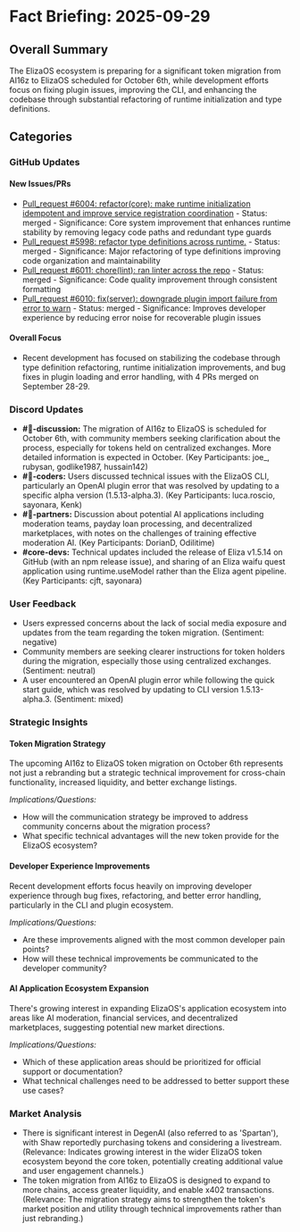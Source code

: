 # Fact Briefing: 2025-09-29

## Overall Summary
The ElizaOS ecosystem is preparing for a significant token migration from AI16z to ElizaOS scheduled for October 6th, while development efforts focus on fixing plugin issues, improving the CLI, and enhancing the codebase through substantial refactoring of runtime initialization and type definitions.

## Categories

### GitHub Updates

#### New Issues/PRs
- [Pull_request #6004: refactor(core): make runtime initialization idempotent and improve service registration coordination](https://github.com/elizaOS/eliza/pull/6004) - Status: merged - Significance: Core system improvement that enhances runtime stability by removing legacy code paths and redundant type guards
- [Pull_request #5998: refactor type definitions across runtime.](https://github.com/elizaOS/eliza/pull/5998) - Status: merged - Significance: Major refactoring of type definitions improving code organization and maintainability
- [Pull_request #6011: chore(lint): ran linter across the repo](https://github.com/elizaOS/eliza/pull/6011) - Status: merged - Significance: Code quality improvement through consistent formatting
- [Pull_request #6010: fix(server): downgrade plugin import failure from error to warn](https://github.com/elizaOS/eliza/pull/6010) - Status: merged - Significance: Improves developer experience by reducing error noise for recoverable plugin issues

#### Overall Focus
- Recent development has focused on stabilizing the codebase through type definition refactoring, runtime initialization improvements, and bug fixes in plugin loading and error handling, with 4 PRs merged on September 28-29.

### Discord Updates
- **#💬-discussion:** The migration of AI16z to ElizaOS is scheduled for October 6th, with community members seeking clarification about the process, especially for tokens held on centralized exchanges. More detailed information is expected in October. (Key Participants: joe_, rubysan, godlike1987, hussain142)
- **#💬-coders:** Users discussed technical issues with the ElizaOS CLI, particularly an OpenAI plugin error that was resolved by updating to a specific alpha version (1.5.13-alpha.3). (Key Participants: luca.roscio, sayonara, Kenk)
- **#🥇-partners:** Discussion about potential AI applications including moderation teams, payday loan processing, and decentralized marketplaces, with notes on the challenges of training effective moderation AI. (Key Participants: DorianD, Odilitime)
- **#core-devs:** Technical updates included the release of Eliza v1.5.14 on GitHub (with an npm release issue), and sharing of an Eliza waifu quest application using runtime.useModel rather than the Eliza agent pipeline. (Key Participants: cjft, sayonara)

### User Feedback
- Users expressed concerns about the lack of social media exposure and updates from the team regarding the token migration. (Sentiment: negative)
- Community members are seeking clearer instructions for token holders during the migration, especially those using centralized exchanges. (Sentiment: neutral)
- A user encountered an OpenAI plugin error while following the quick start guide, which was resolved by updating to CLI version 1.5.13-alpha.3. (Sentiment: mixed)

### Strategic Insights

#### Token Migration Strategy
The upcoming AI16z to ElizaOS token migration on October 6th represents not just a rebranding but a strategic technical improvement for cross-chain functionality, increased liquidity, and better exchange listings.

*Implications/Questions:*
  - How will the communication strategy be improved to address community concerns about the migration process?
  - What specific technical advantages will the new token provide for the ElizaOS ecosystem?

#### Developer Experience Improvements
Recent development efforts focus heavily on improving developer experience through bug fixes, refactoring, and better error handling, particularly in the CLI and plugin ecosystem.

*Implications/Questions:*
  - Are these improvements aligned with the most common developer pain points?
  - How will these technical improvements be communicated to the developer community?

#### AI Application Ecosystem Expansion
There's growing interest in expanding ElizaOS's application ecosystem into areas like AI moderation, financial services, and decentralized marketplaces, suggesting potential new market directions.

*Implications/Questions:*
  - Which of these application areas should be prioritized for official support or documentation?
  - What technical challenges need to be addressed to better support these use cases?

### Market Analysis
- There is significant interest in DegenAI (also referred to as 'Spartan'), with Shaw reportedly purchasing tokens and considering a livestream. (Relevance: Indicates growing interest in the wider ElizaOS token ecosystem beyond the core token, potentially creating additional value and user engagement channels.)
- The token migration from AI16z to ElizaOS is designed to expand to more chains, access greater liquidity, and enable x402 transactions. (Relevance: The migration strategy aims to strengthen the token's market position and utility through technical improvements rather than just rebranding.)